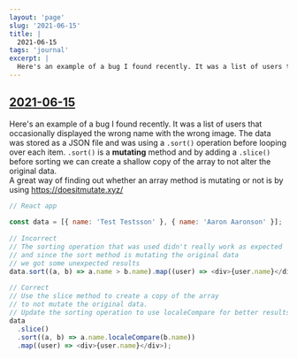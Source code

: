 ```yaml
---
layout: 'page'
slug: '2021-06-15'
title: |
  2021-06-15
tags: 'journal'
excerpt: |
  Here's an example of a bug I found recently. It was a list of users that occasionally displayed the wrong name with the wrong image. The data was stored as a JSON file and was using a .sort() operation before looping over each item. .sort() is a mutating method and by adding a .slice() before sorting we can create a shallow copy of the array to not alter the original data.
---
```


<h2 class="text-3xl font-semibold mb-4"><a class="rounded-sm focus:outline-none focus:ring-2 focus:ring-offset-2 dark:focus:ring-offset-gray-900 dark:focus:ring-pink-400 focus:ring-pink-700" href="/journals/2021-06-15">2021-06-15</a></h2>

<div class="space-y-3">
<div class="element-block ml-0"><div class="flex-1">Here's an example of a bug I found recently. It was a list of users that occasionally displayed the wrong name with the wrong image. The data was stored as a JSON file and was using a <code>.sort()</code> operation before looping over each item. <code>.sort()</code> is a <strong class="text-rose-600 dark:text-rose-400">mutating</strong> method and by adding a <code>.slice()</code> before sorting we can create a shallow copy of the array to not alter the original data.</div></div>

<div class="element-block ml-4"><div class="flex-1">A great way of finding out whether an array method is mutating or not is by using <a class="text-indigo-600 dark:text-indigo-400 rounded-sm focus:outline-none focus:ring-2 focus:ring-offset-2 dark:focus:ring-offset-gray-900 dark:focus:ring-pink-400 focus:ring-pink-700" href="https://doesitmutate.xyz/" target="_blank" rel="noopener noreferrer">https://doesitmutate.xyz/</a></div></div>

<div class="element-block ml-4"><div class="flex-1">

```js
// React app
	  
const data = [{ name: 'Test Testsson' }, { name: 'Aaron Aaronson' }];
	  
// Incorrect
// The sorting operation that was used didn't really work as expected
// and since the sort method is mutating the original data
// we got some unexpected results
data.sort((a, b) => a.name > b.name).map((user) => <div>{user.name}</div>);
	  
// Correct
// Use the slice method to create a copy of the array
// to not mutate the original data.
// Update the sorting operation to use localeCompare for better results
data
  .slice()
  .sort((a, b) => a.name.localeCompare(b.name))
  .map((user) => <div>{user.name}</div>);
```

</div></div>


</div>


